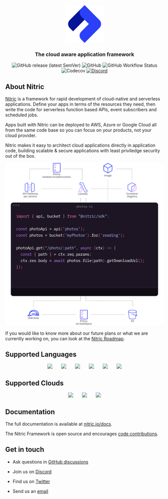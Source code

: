 <p align="center">
  <a href="https://nitric.io">
    <img src="docs/assets/nitric-logo.svg" width="120" alt="Nitric Logo"/>
  </a>
</p>


<h3 align="center">The cloud aware application framework</h3>

<p align="center">
  <img alt="GitHub release (latest SemVer)" src="https://img.shields.io/github/v/release/nitrictech/nitric?style=for-the-badge">
  <img alt="GitHub" src="https://img.shields.io/github/license/nitrictech/nitric?style=for-the-badge">
  <img alt="GitHub Workflow Status" src="https://img.shields.io/github/actions/workflow/status/nitrictech/nitric/test.yaml?branch=develop&style=for-the-badge">
  <img alt="Codecov" src="https://img.shields.io/codecov/c/github/nitrictech/nitric?style=for-the-badge">
  <a href="https://discord.gg/Webemece5C"><img alt="Discord" src="https://img.shields.io/discord/955259353043173427?label=discord&style=for-the-badge"></a>
</p>

## About Nitric

[Nitric](https://nitric.io) is a framework for rapid development of cloud-native and serverless applications. Define your apps in terms of the resources they need, then write the code for serverless function based APIs, event subscribers and scheduled jobs.

Apps built with Nitric can be deployed to AWS, Azure or Google Cloud all from the same code base so you can focus on your products, not your cloud provider.

Nitric makes it easy to architect cloud applications directly in application code, building scalable & secure applications with least priviledge security out of the box.

<p align="center">
  <img alt="Nitric Diagram" src="docs/assets/diagram.svg">
</p>

If you would like to know more about our future plans or what we are currently working on, you can look at the [Nitric Roadmap](https://github.com/orgs/nitrictech/projects/4).

## Supported Languages

<p style="display:flex;gap:2em;justify-content:center;">
  <a href="https://github.com/nitrictech/node-sdk"><img width="80" src="https://skillicons.dev/icons?i=js"/></a>
  <a href="https://github.com/nitrictech/node-sdk"><img width="80" src="https://skillicons.dev/icons?i=ts"/></a>
  <a href="https://github.com/nitrictech/python-sdk"><img width="80" src="https://skillicons.dev/icons?i=py"/></a>
  <a href="https://github.com/nitrictech/go-sdk"><img width="80" src="https://skillicons.dev/icons?i=cs"/></a>
  <a href="https://github.com/nitrictech/go-sdk"><img width="80" src="https://skillicons.dev/icons?i=go"/></a>
  <a href="https://github.com/nitrictech/jvm-sdk"><img width="80" src="https://skillicons.dev/icons?i=java"/></a>
</p>


## Supported Clouds

<p style="display:flex;gap:2em;justify-content:center;">
  <a href="./cloud/aws"><img width="80" src="https://skillicons.dev/icons?i=aws"/></a>
  <a href="./cloud/gcp"><img width="80" src="https://skillicons.dev/icons?i=gcp"/></a>
  <a href="./cloud/azure"><img width="80" src="https://skillicons.dev/icons?i=azure"/></a>
</p>

## Documentation

The full documentation is available at [nitric.io/docs](https://nitric.io/docs).

The Nitric Framework is open source and encourages [code contributions](https://nitric.io/docs/contributions).

## Get in touch

- Ask questions in [GitHub discussions](https://github.com/nitrictech/nitric/discussions)

- Join us on [Discord](https://discord.gg/Webemece5C)

- Find us on [Twitter](https://twitter.com/nitric_io)

- Send us an [email](mailto:maintainers@nitric.io)
